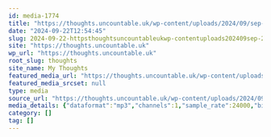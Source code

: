 ```yaml
---
id: media-1774
title: "https://thoughts.uncountable.uk/wp-content/uploads/2024/09/sep-2024-thoughts-ai-podcast.mp3"
date: "2024-09-22T12:54:45"
slug: 2024-09-22-httpsthoughtsuncountableukwp-contentuploads202409sep-2024-thoughts-ai-podcastmp3
site: "https://thoughts.uncountable.uk"
wp_url: "https://thoughts.uncountable.uk"
root_slug: thoughts
site_name: My Thoughts
featured_media_url: "https://thoughts.uncountable.uk/wp-content/uploads/2024/09/sep-2024-thoughts-ai-podcast.mp3"
featured_media_srcset: null
type: media
source_url: "https://thoughts.uncountable.uk/wp-content/uploads/2024/09/sep-2024-thoughts-ai-podcast.mp3"
media_details: {"dataformat":"mp3","channels":1,"sample_rate":24000,"bitrate":40001.55543673747,"channelmode":"mono","bitrate_mode":"cbr","lossless":false,"encoder_options":"CBR40","compression_ratio":0.1041707172831705,"fileformat":"mp3","filesize":4937756,"mime_type":"audio/mpeg","length":987,"length_formatted":"16:27","encoder_settings":"Lavf61.1.100","sizes":{}}
category: []
tag: []
---
```


